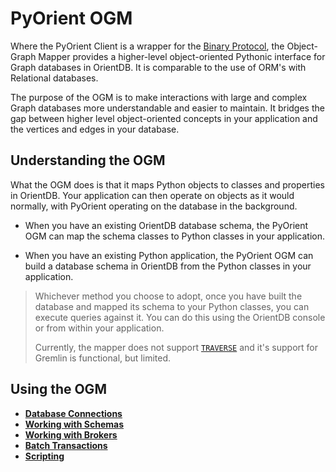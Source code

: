 # PyOrient OGM

Where the PyOrient Client is a wrapper for the [Binary Protocol](Network-Binary-Protocol.md), the Object-Graph Mapper provides a higher-level object-oriented Pythonic interface for Graph databases in OrientDB.  It is comparable to the use of ORM's with Relational databases.

The purpose of the OGM is to make interactions with large and complex Graph databases more understandable and easier to maintain.  It bridges the gap between higher level object-oriented concepts in your application and the vertices and edges in your database.

## Understanding the OGM

What the OGM does is that it maps Python objects to classes and properties in OrientDB.  Your application can then operate on objects as it would normally, with PyOrient operating on the database in the background.

- When you have an existing OrientDB database schema, the PyOrient OGM can map the schema classes to Python classes in your application.

- When you have an existing Python application, the PyOrient OGM can build a database schema in OrientDB from the Python classes in your application.

>Whichever method you choose to adopt, once you have built the database and mapped its schema to your Python classes, you can execute queries against it.  You can do this using the OrientDB console or from within your application.
>
>Currently, the mapper does not support [`TRAVERSE`](SQL-Traverse.md) and it's support for Gremlin is functional, but limited.

## Using the OGM

- [**Database Connections**](PyOrient-OGM-Connection.md)
- [**Working with Schemas**](PyOrient-OGM-Schemas.md)
- [**Working with Brokers**](PyOrient-OGM-Brokers.md)
- [**Batch Transactions**](PyOrient-OGM-Batch.md)
- [**Scripting**](PyOrient-OGM-Scripts.md)

